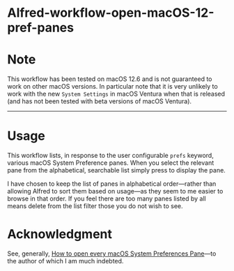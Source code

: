 # Alfred-workflow-open-macOS-12-pref-panes
# Note 

This workflow has been tested on macOS 12.6 and is not guaranteed to work on other macOS versions. In particular note that it is very unlikely to work with the new `System Settings` in macOS Ventura when that is released (and has not been tested with beta versions of macOS Ventura).

---

# Usage

This workflow lists, in response to the user configurable `prefs` keyword, various macOS System Preference panes. When you select the relevant pane from the alphabetical, searchable list simply press <Enter> to display the pane.

I have chosen to keep the list of panes in alphabetical order—rather than allowing Alfred to sort them based on usage—as they seem to me easier to browse in that order. If you feel there are too many panes listed by all means delete from the list filter those you do not wish to see.

# Acknowledgment

See, generally, [How to open every macOS System Preferences Pane](https://github.com/bvp663/MacAdmin/blob/main/macos_preferencepanes.md)—to the author of which I am much indebted.
